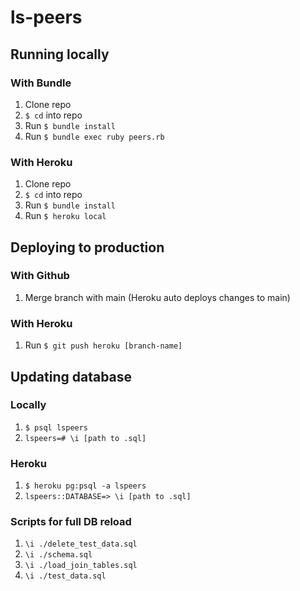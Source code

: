 # ls-peers

## Running locally
### With Bundle
1) Clone repo
2) `$ cd` into repo
3) Run `$ bundle install`
4) Run `$ bundle exec ruby peers.rb`

### With Heroku
1) Clone repo
2) `$ cd` into repo
3) Run `$ bundle install`
3) Run `$ heroku local`

## Deploying to production
### With Github
1) Merge branch with main (Heroku auto deploys changes to main)

### With Heroku
1) Run `$ git push heroku [branch-name]`

## Updating database
### Locally
1) `$ psql lspeers`
2) `lspeers=# \i [path to .sql]`

### Heroku
1) `$ heroku pg:psql -a lspeers`
2) `lspeers::DATABASE=> \i [path to .sql]`

### Scripts for full DB reload
1) `\i ./delete_test_data.sql`
2) `\i ./schema.sql`
3) `\i ./load_join_tables.sql`
4) `\i ./test_data.sql`
